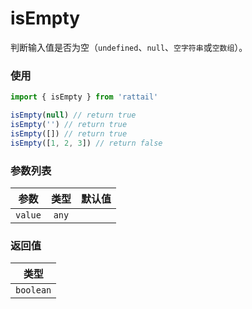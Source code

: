 # isEmpty

判断输入值是否为空（`undefined`、`null`、`空字符串`或`空数组`）。

### 使用

```ts
import { isEmpty } from 'rattail'

isEmpty(null) // return true
isEmpty('') // return true
isEmpty([]) // return true
isEmpty([1, 2, 3]) // return false
```

### 参数列表

| 参数    | 类型  | 默认值 |
| ------- | :---: | -----: |
| `value` | `any` |        |

### 返回值

|   类型    |
| :-------: |
| `boolean` |
